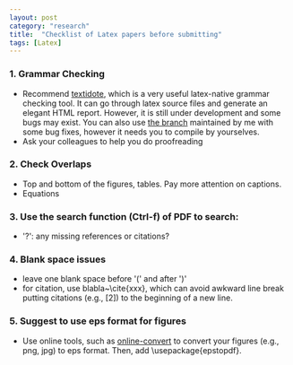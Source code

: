 ```yaml
---
layout: post
category: "research"
title:  "Checklist of Latex papers before submitting"
tags: [Latex]
---
```


### 1. Grammar Checking

- Recommend [textidote](https://github.com/sylvainhalle/textidote), which is a very useful latex-native grammar checking tool. It can go through latex source files and generate an elegant HTML report. However, it is still under development and some bugs may exist. You can also use [the branch](https://github.com/haidaoxiaofei/textidote) maintained by me with some bug fixes, however it needs you to compile by yourselves.
- Ask your colleagues to help you do proofreading

### 2. Check Overlaps

- Top and bottom of the figures, tables. Pay more attention on captions.
- Equations

### 3. Use the search function (Ctrl-f) of PDF to search:

- '?': any missing references or citations?

### 4. Blank space issues

- leave one blank space before '(' and after ')'
- for citation, use blabla~\cite{xxx}, which can avoid awkward line break putting citations (e.g., [2]) to the beginning of a new line.

### 5. Suggest to use eps format for figures

- Use online tools, such as [online-convert](https://www.online-convert.com/) to convert your figures (e.g., png, jpg) to eps format. Then, add \usepackage{epstopdf}.